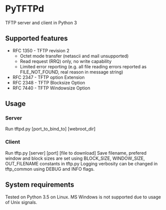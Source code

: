 # PyTFTPd
TFTP server and client in Python 3

## Supported features
* RFC 1350 - TFTP revision 2
  * Octet mode transfer (netascii and mail unsupported)
  * Read request (RRQ) only, no write capability
  * Limited error reporting (e.g. all file reading errors reported as FILE_NOT_FOUND, real reason in message string)
* RFC 2347 - TFTP option Extension
* RFC 2348 - TFTP Blocksize Option
* RFC 7440 - TFTP Windowsize Option

## Usage
### Server
Run tftpd.py [port_to_bind_to] [webroot_dir]

### Client
Run tftp.py [server] [port] [file to download]
Save filename, prefered window and block sizes are set using BLOCK_SIZE, WINDOW_SIZE, OUT_FILENAME constants in tftp.py
Logging verbosity can be changed in tftp_common using DEBUG and INFO flags.
## System requirements
Tested on Python 3.5 on Linux. MS Windows is not supported due to usage of Unix signals.
